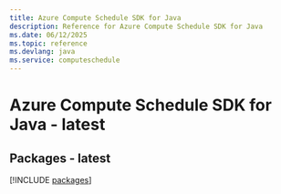 ```yaml
---
title: Azure Compute Schedule SDK for Java
description: Reference for Azure Compute Schedule SDK for Java
ms.date: 06/12/2025
ms.topic: reference
ms.devlang: java
ms.service: computeschedule
---
```

# Azure Compute Schedule SDK for Java - latest
## Packages - latest
[!INCLUDE [packages](compute-schedule-index.md)]